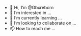 - 👋 Hi, I’m @Gbxreborn
- 👀 I’m interested in ...
- 🌱 I’m currently learning ...
- 💞️ I’m looking to collaborate on ...
- 📫 How to reach me ...

<!---
Gbxreborn/Gbxreborn is a ✨ special ✨ repository because its `README.md` (this file) appears on your GitHub profile.
You can click the Preview link to take a look at your changes.
--->
